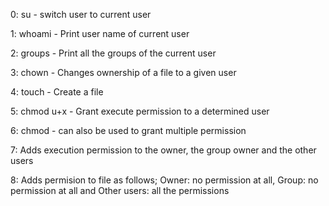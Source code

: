0: su - switch user to current user

1: whoami - Print user name of current user

2: groups - Print all the groups of the current user

3: chown - Changes ownership of a file to a given user

4: touch - Create a file

5: chmod u+x - Grant execute permission to a determined user

6: chmod - can also be used to grant multiple permission 

7: Adds execution permission to the owner, the group owner and the other users

8: Adds permision to file as follows; Owner: no permission at all, Group: no permission at all and Other users: all the permissions

 

